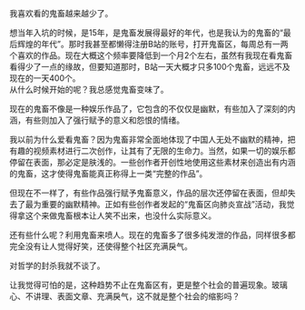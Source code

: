 我喜欢看的鬼畜越来越少了。

想当年入坑的时候，是15年，是鬼畜发展得最好的年代，也是我认为的鬼畜的“最后辉煌的年代”。那时我甚至都懒得注册B站的账号，打开鬼畜区，每周总有一两个喜欢的作品。现在大概这个频率要降低到一个月2个左右，虽然有我现在看鬼畜看得少了一点的缘故，但要知道那时，B站一天大概才只多100个鬼畜，远远不及现在的一天400个。  
从什么时候开始的呢？我总感觉鬼畜变味了。

现在的鬼畜不像是一种娱乐作品了，它包含的不仅仅是幽默，有些加入了深刻的内涵，有些则加入了强行赋予的意义和怨恨的情绪。

我以前为什么爱看鬼畜？因为鬼畜非常全面地体现了中国人无处不幽默的精神，把有趣的视频素材进行二次创作，让其有了无限的生命力。当然，如果一切的娱乐都停留在表面，那必定是肤浅的。一些创作者开创性地使用这些素材来创造出有内涵的鬼畜，这才使得鬼畜能真正称得上一类“完整的作品”。

但现在不一样了，有些作品强行赋予鬼畜意义，作品的层次还停留在表面，但却失去了最为重要的幽默精神。正如有些创作者发起的“鬼畜区向肺炎宣战”活动，我觉得拿这个来做鬼畜根本让人笑不出来，也没什么实际意义。

还有些什么呢？利用鬼畜来喷人。现在的鬼畜多了很多纯发泄的作品，同样很多都完全没有让人觉得好笑，还使得整个社区充满戾气。

对哲学的封杀我就不谈了。

让我觉得可怕的是，这种趋势不止在鬼畜区有，更是整个社会的普遍现象。玻璃心、不讲理、表面文章、充满戾气，这不就是整个社会的缩影吗？